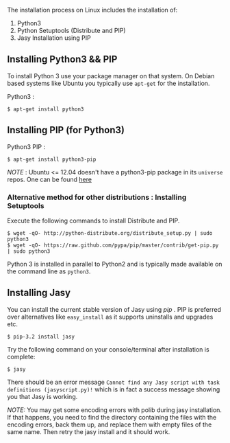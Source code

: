 The installation process on Linux includes the installation of:

1. Python3
2. Python Setuptools (Distribute and PIP)
3. Jasy Installation using PIP

Installing Python3 && PIP
-------------------------

To install Python 3 use your package manager on that system. On Debian based systems like Ubuntu you typically use `apt-get` for the installation. 

Python3 : 

    $ apt-get install python3

Installing PIP (for Python3)
----------------------------

Python3 PIP :

    $ apt-get install python3-pip

_NOTE_ : Ubuntu <= 12.04 doesn't have a python3-pip package in its `universe` repos. One can be found [here](http://ubuntu.mirror.cambrium.nl/ubuntu//pool/universe/p/python-pip/python3-pip_1.1-3_all.deb)

### Alternative method for other distributions : Installing Setuptools

Execute the following commands to install Distribute and PIP.

    $ wget -qO- http://python-distribute.org/distribute_setup.py | sudo python3
    $ wget -qO- https://raw.github.com/pypa/pip/master/contrib/get-pip.py | sudo python3

Python 3 is installed in parallel to Python2 and is typically made available on the command line as `python3`.

Installing Jasy
---------------

You can install the current stable version of Jasy using _pip_ . PIP is preferred over alternatives like `easy_install` as it supports uninstalls and upgrades etc. 

    $ pip-3.2 install jasy

Try the following command on your console/terminal after installation is complete:

    $ jasy

There should be an error message `Cannot find any Jasy script with task definitions (jasyscript.py)!` which is in fact a success message showing you that Jasy is working.


_NOTE:_ You may get some encoding errors with polib during jasy installation. If that happens, you need to find the directory containing the files with the encoding errors, back them up, and replace them with empty files of the same name. Then retry the jasy install and it should work.